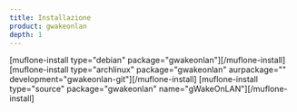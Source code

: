 ```yaml
---
title: Installazione
product: gwakeonlan
depth: 1
---
```


[muflone-install type="debian" package="gwakeonlan"][/muflone-install]
[muflone-install type="archlinux" package="gwakeonlan" aurpackage="" development="gwakeonlan-git"][/muflone-install]
[muflone-install type="source" package="gwakeonlan" name="gWakeOnLAN"][/muflone-install]